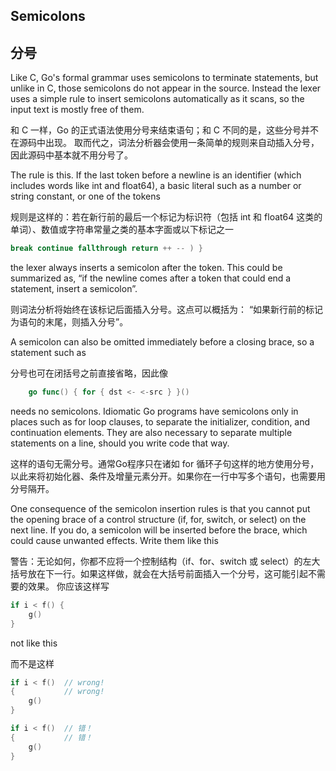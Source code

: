 ## Semicolons

## 分号

Like C, Go's formal grammar uses semicolons to terminate statements, but unlike in C, those semicolons do not appear in the source. Instead the lexer uses a simple rule to insert semicolons automatically as it scans, so the input text is mostly free of them.

和 C 一样，Go 的正式语法使用分号来结束语句；和 C 不同的是，这些分号并不在源码中出现。 取而代之，词法分析器会使用一条简单的规则来自动插入分号，因此源码中基本就不用分号了。

The rule is this. If the last token before a newline is an identifier (which includes words like int and float64), a basic literal such as a number or string constant, or one of the tokens

规则是这样的：若在新行前的最后一个标记为标识符（包括 int 和 float64 这类的单词）、数值或字符串常量之类的基本字面或以下标记之一

```go
break continue fallthrough return ++ -- ) }
```
the lexer always inserts a semicolon after the token. This could be summarized as, “if the newline comes after a token that could end a statement, insert a semicolon”.

则词法分析将始终在该标记后面插入分号。这点可以概括为： “如果新行前的标记为语句的末尾，则插入分号”。

A semicolon can also be omitted immediately before a closing brace, so a statement such as

分号也可在闭括号之前直接省略，因此像

```go
	go func() { for { dst <- <-src } }()
```
needs no semicolons. Idiomatic Go programs have semicolons only in places such as for loop clauses, to separate the initializer, condition, and continuation elements. They are also necessary to separate multiple statements on a line, should you write code that way.

这样的语句无需分号。通常Go程序只在诸如 for 循环子句这样的地方使用分号， 以此来将初始化器、条件及增量元素分开。如果你在一行中写多个语句，也需要用分号隔开。

One consequence of the semicolon insertion rules is that you cannot put the opening brace of a control structure (if, for, switch, or select) on the next line. If you do, a semicolon will be inserted before the brace, which could cause unwanted effects. Write them like this

警告：无论如何，你都不应将一个控制结构（if、for、switch 或 select）的左大括号放在下一行。如果这样做，就会在大括号前面插入一个分号，这可能引起不需要的效果。 你应该这样写

```go
if i < f() {
	g()
}
```
not like this

而不是这样

```go
if i < f()  // wrong!
{           // wrong!
	g()
}
```

```go
if i < f()  // 错！
{           // 错！
	g()
}
```
